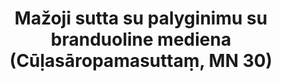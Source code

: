 ---
layout: page
title: 'Mažoji sutta su palyginimu su branduoline mediena (Cūḷasāropamasuttaṃ, MN 30)'
category: vidutinio
index: 
sortIndex: 30
tags:
image:
  feature: Burmese.jpg
published: true
suttacentral: mn30
---